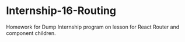 # Internship-16-Routing
Homework for Dump Internship program on lesson for React Router and component children. 
